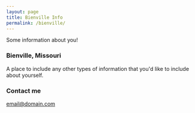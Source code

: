 ```yaml
---
layout: page
title: Bienville Info
permalink: /bienville/
---
```


Some information about you!

### Bienville, Missouri

A place to include any other types of information that you'd like to include about yourself.

### Contact me

[email@domain.com](mailto:email@domain.com)